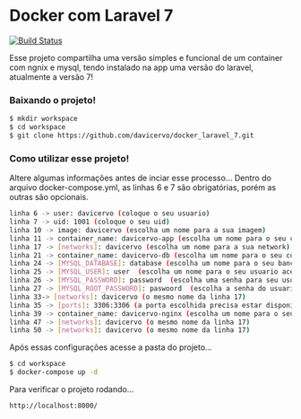 # Docker com Laravel 7

[![Build Status](https://travis-ci.org/joemccann/dillinger.svg?branch=master)](https://travis-ci.org/joemccann/dillinger)

Esse projeto compartilha uma versão simples e funcional de um container com ngnix e mysql, tendo instalado na app uma versão do laravel, atualmente a versão 7!

### Baixando o projeto!
```sh
$ mkdir workspace
$ cd workspace
$ git clone https://github.com/davicervo/docker_laravel_7.git
```
### Como utilizar esse projeto!
Altere algumas informações antes de inciar esse processo...
Dentro do arquivo docker-compose.yml, as linhas 6 e 7 são obrigatórias, porém as outras são opcionais.
```sh
linha 6 -> user: davicervo (coloque o seu usuario)
linha 7 -> uid: 1001 (coloque o seu uid)
linha 10 -> image: davicervo (escolha um nome para a sua imagem)
linha 11 -> container_name: davicervo-app (escolha um nome para o seu container app)
linha 17 -> [networks]: davicervo (escolha um nome para a sua network)
linha 21 -> container_name: davicervo-db (escolha um nome para o seu container db)
linha 24 -> [MYSQL_DATABASE]: database (escolha um nome para o seu banco de dados, o mesmo do seu arquivo .env)
linha 25 -> [MYSQL_USER]: user  (escolha um nome para o seu usuario acessar banco de dados, o mesmo do seu arquivo .env)
linha 26 -> [MYSQL_PASSWORD]: password  (escolha uma senha para seu usuario acessar o banco de dados, o mesmo do seu arquivo .env)
linha 27 -> [MYSQL_ROOT_PASSWORD]: paswoord  (escolha a senha do usuario root do seu container mysql)
linha 33-> [networks]: davicervo (o mesmo nome da linha 17)
linha 35 -> [ports]: 3306:3306 (a porta escolhida precisa estar disponível)
linha 39 -> container_name: davicervo-nginx (escolha um nome para o seu container nginx)
linha 47 -> [networks]: davicervo (o mesmo nome da linha 17)
linha 50 -> [networks]: davicervo (o mesmo nome da linha 17)
```
Após essas configurações acesse a pasta do projeto...
```sh
$ cd workspace
$ docker-compose up -d
```

Para verificar o projeto rodando...

```sh
http://localhost:8000/
```